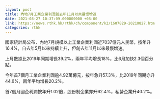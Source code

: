 ```yaml
---
layout: post
title: 內地7月工業企業利潤創去年11月以來最慢增速
date: 2021-08-27 10:37:09.000000000 +08:00
link: https://news.rthk.hk/rthk/ch/component/k2/1607829-20210827.htm
categories: rthk
---
```


國家統計局公布，內地7月規模以上工業企業利潤近7037億元人民幣，按年升16.4%，自去年5月以來持續上升，但創去年11月以來最慢增速。

上月數據比2019年同期增長39.2%，兩年平均增長18%，比6月加快2.3個百分點。

今年首7個月工業企業利潤逾4.92萬億元，按年急升57.3%，比2019年同期亦升44.6%，兩年平均增長20.2%。

首7個月國企利潤按年升1.02倍，股份制企業亦升62.4%，私營企業升40.2%。
